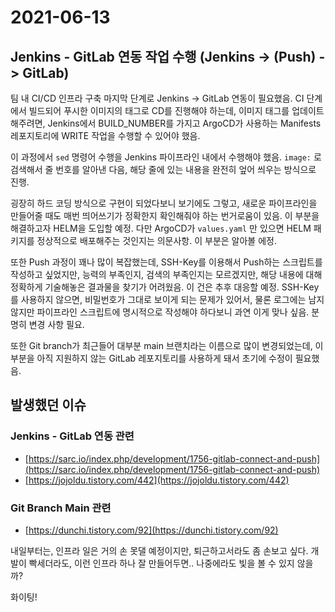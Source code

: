 # 2021-06-13

## Jenkins - GitLab 연동 작업 수행 (Jenkins -> (Push) -> GitLab)
팀 내 CI/CD 인프라 구축 마지막 단계로 Jenkins -> GitLab 연동이 필요했음. CI 단계에서 빌드되어 푸시한 이미지의 태그로 CD를 진행해야 하는데, 이미지 태그를 업데이트 해주려면, 
Jenkins에서 BUILD_NUMBER를 가지고 ArgoCD가 사용하는 Manifests 레포지토리에 WRITE 작업을 수행할 수 있어야 했음.

이 과정에서 `sed` 명령어 수행을 Jenkins 파이프라인 내에서 수행해야 했음. `image:` 로 검색해서 줄 번호를 알아낸 다음, 해당 줄에 있는 내용을 완전히 엎어 씌우는 방식으로 진행.

굉장히 하드 코딩 방식으로 구현이 되었다보니 보기에도 그렇고, 새로운 파이프라인을 만들어줄 때도 매번 띄어쓰기가 정확한지 확인해줘야 하는 번거로움이 있음.
이 부분을 해결하고자 HELM을 도입할 예정. 다만 ArgoCD가 `values.yaml` 만 있으면 HELM 패키지를 정상적으로 배포해주는 것인지는 의문사항. 이 부분은 알아볼 에정.

또한 Push 과정이 꽤나 많이 복잡했는데, SSH-Key를 이용해서 Push하는 스크립트를 작성하고 싶었지만, 능력의 부족인지, 검색의 부족인지는 모르겠지만, 해당 내용에 대해 정확하게 
기술해놓은 결과물을 찾기가 어려웠음. 이 건은 추후 대응할 예정. SSH-Key를 사용하지 않으면, 비밀번호가 그대로 보이게 되는 문제가 있어서, 물론 로그에는 남지 않지만 파이프라인 스크립트에 명시적으로 작성해야 하다보니
과연 이게 맞나 싶음. 분명히 변경 사항 필요.

또한 Git branch가 최근들어 대부분 main 브랜치라는 이름으로 많이 변경되었는데, 이 부분을 아직 지원하지 않는 GitLab 레포지토리를 사용하게 돼서 초기에 수정이 필요했음.
## 발생했던 이슈
### Jenkins - GitLab 연동 관련
* [https://sarc.io/index.php/development/1756-gitlab-connect-and-push](https://sarc.io/index.php/development/1756-gitlab-connect-and-push)
* [https://jojoldu.tistory.com/442](https://jojoldu.tistory.com/442)
### Git Branch Main 관련
* [https://dunchi.tistory.com/92](https://dunchi.tistory.com/92)

내일부터는, 인프라 일은 거의 손 못댈 예정이지만, 퇴근하고서라도 좀 손보고 싶다. 개발이 빡세더라도, 이런 인프라 하나 잘 만들어두면.. 나중에라도 빛을 볼 수 있지 않을까?

화이팅!